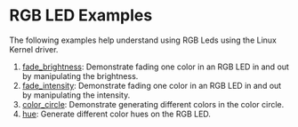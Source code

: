 # RGB LED Examples

The following examples help understand using RGB Leds using the Linux Kernel driver.

1. [fade_brightness](fade_brightness/): Demonstrate fading one color in an RGB LED in and out by manipulating the brightness.
2. [fade_intensity](fade_intensity/): Demonstrate fading one color in an RGB LED in and out by manipulating the intensity.
3. [color_circle](color_circle/): Demonstrate generating different colors in the color circle.
4. [hue](hue/): Generate different color hues on the RGB LED.
